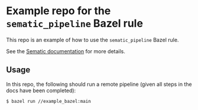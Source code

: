 # Example repo for the `sematic_pipeline` Bazel rule

This repo is an example of how to use the `sematic_pipeline` Bazel rule.

See the [Sematic
documentation](https://docs.sematic.dev/cloud-execution/container-images#bazel)
for more details.

## Usage

In this repo, the following should run a remote pipeline (given all steps in
the docs have been completed):

```
$ bazel run //example_bazel:main
```
